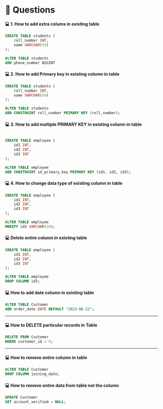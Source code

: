 # 📍 Questions


#### 💻 1. How to add extra colums in existing table

```sql
CREATE TABLE students (
    roll_number INT,
    name VARCHAR(50)
);

ALTER TABLE students
ADD phone_number BIGINT
```

#### 💻 2. How to add Primary key in existing column in table

```sql
CREATE TABLE students (
    roll_number INT,
    name VARCHAR(50)
);

ALTER TABLE students
ADD CONSTRAINT roll_number PRIMARY KEY (roll_number);
```

#### 💻 3. How to add multiple PRIMARY KEY in existing column in table

```sql

CREATE TABLE employee (
	id1 INT,
    id2 INT,
    id3 INT
);

ALTER TABLE employee
ADD CONSTRAINT id_primary_key PRIMARY KEY (id1, id2, id3);
``` 

#### 💻 4. How to change data type of existing column in table

```sql
CREATE TABLE employee (
	id1 INT,
    id2 INT,
    id3 INT
);

ALTER TABLE employee
MODIFY id3 VARCHAR(30);
```

#### 💻 Delete entire column in existing table 

```sql
CREATE TABLE employee (
	id1 INT,
    id2 INT,
    id3 INT
);

ALTER TABLE employee
DROP COLUMN id3;
```


#### 💻 How to add date column in existing table 

```sql
ALTER TABLE Customer 
ADD order_date DATE DEFAULT "2023-06-22";
```

---

#### 💻 How to DELETE particular records in Table

```sql
DELETE FROM Customer
WHERE customer_id = 9;
```

---

#### 💻 How to remove entire column in table

```sql
ALTER TABLE Customer 
DROP COLUMN joining_date;
```

#### 💻 How to remove entire data from table not the column

```sql
UPDATE Customer
SET account_verified = NULL;
```